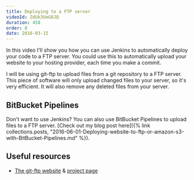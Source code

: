 ```yaml
---
title: Deploying to a FTP server
videoId: ZdUk3UeG8JQ
duration: 458
order: 8
date: 2016-03-15
---
```


In this video I'll show you how you can use Jenkins to automatically deploy your code to a FTP server. You could use this to automatically upload your website to your hosting provider, each time you make a commit.

I will be using git-ftp to upload files from a git repository to a FTP server. This piece of software will only upload changed files to your server, so it's very efficient. It will also remove any deleted files from your server.

## BitBucket Pipelines
Don't want to use Jenkins? You can also use BitBucket Pipelines to upload files to a FTP server. [Check out my blog post here]({% link collections.posts, "2016-06-01-Deploying-website-to-ftp-or-amazon-s3-with-BitBucket-Pipelines.md" %}).

## Useful resources
* <a href="https://git-ftp.github.io/" target="_blank">The git-ftp website</a> & <a href="https://github.com/git-ftp/git-ftp" target="_blank">project page</a>
